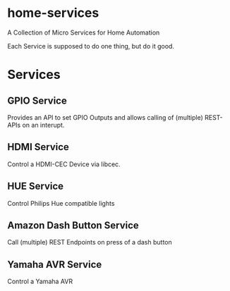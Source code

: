 # home-services
A Collection of Micro Services for Home Automation

Each Service is supposed to do one thing, but do it good.

# Services

## GPIO Service
Provides an API to set GPIO Outputs and allows calling of (multiple) REST-APIs
on an interupt.

## HDMI Service
Control a HDMI-CEC Device via libcec.

## HUE Service
Control Philips Hue compatible lights

## Amazon Dash Button Service
Call (multiple) REST Endpoints on press of a dash button

## Yamaha AVR Service
Control a Yamaha AVR
